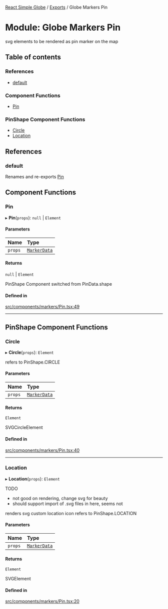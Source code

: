 [React Simple Globe](../README.md) / [Exports](../modules.md) / Globe Markers Pin

# Module: Globe Markers Pin

svg elements to be rendered as pin marker on the map

## Table of contents

### References

- [default](Globe_Markers_Pin.md#default)

### Component Functions

- [Pin](Globe_Markers_Pin.md#pin)

### PinShape Component Functions

- [Circle](Globe_Markers_Pin.md#circle)
- [Location](Globe_Markers_Pin.md#location)

## References

### default

Renames and re-exports [Pin](Globe_Markers_Pin.md#pin)

## Component Functions

### Pin

▸ **Pin**(`props`): ``null`` \| `Element`

#### Parameters

| Name | Type |
| :------ | :------ |
| `props` | [`MarkerData`](../interfaces/Globe_Markers_Types.MarkerData.md) |

#### Returns

``null`` \| `Element`

PinShape Component switched from PinData.shape

#### Defined in

[src/components/markers/Pin.tsx:49](https://github.com/Gaushao/d3-react-globe/blob/636f719/src/components/markers/Pin.tsx#L49)

___

## PinShape Component Functions

### Circle

▸ **Circle**(`props`): `Element`

refers to PinShape.CIRCLE

#### Parameters

| Name | Type |
| :------ | :------ |
| `props` | [`MarkerData`](../interfaces/Globe_Markers_Types.MarkerData.md) |

#### Returns

`Element`

SVGCircleElement

#### Defined in

[src/components/markers/Pin.tsx:40](https://github.com/Gaushao/d3-react-globe/blob/636f719/src/components/markers/Pin.tsx#L40)

___

### Location

▸ **Location**(`props`): `Element`

TODO
- not good on rendering, change svg for beauty
- should support import of .svg files in here, seems not

renders svg custom location icon
refers to PinShape.LOCATION

#### Parameters

| Name | Type |
| :------ | :------ |
| `props` | [`MarkerData`](../interfaces/Globe_Markers_Types.MarkerData.md) |

#### Returns

`Element`

SVGElement

#### Defined in

[src/components/markers/Pin.tsx:20](https://github.com/Gaushao/d3-react-globe/blob/636f719/src/components/markers/Pin.tsx#L20)
